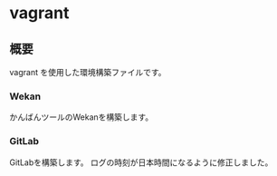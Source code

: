 # vagrant

## 概要

vagrant を使用した環境構築ファイルです。


### Wekan

かんばんツールのWekanを構築します。


### GitLab

GitLabを構築します。
ログの時刻が日本時間になるように修正しました。
